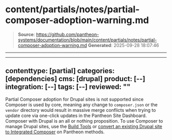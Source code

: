# content/partials/notes/partial-composer-adoption-warning.md

> **Source**: https://github.com/pantheon-systems/documentation/blob/main/content/partials/notes/partial-composer-adoption-warning.md
> **Generated**: 2025-09-28 18:07:46

---

---
contenttype: [partial]
categories: [dependencies]
cms: [drupal]
product: [--]
integration: [--]
tags: [--]
reviewed: ""
---

<alert type="danger" title="Warning">

Partial Composer adoption for Drupal sites is not supported since Composer is used by core, meaning any change to `composer.json` or the `vendor` directory would result in massive merge conflicts when trying to update core via one-click updates in the Pantheon Site Dashboard. Composer with Drupal is an all or nothing proposition. To use Composer to manage Drupal sites, use the [Build Tools](/guides/build-tools) or [convert an existing Drupal site to Integrated Composer](/guides/composer-convert) on Pantheon methods.

</alert>
